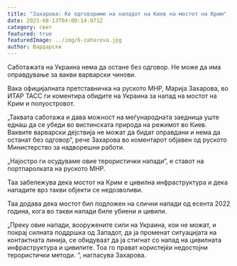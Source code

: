 ```yaml
---
title: "Захарова: Ќе одговориме на нападот на Киев на мостот на Крим"
date: 2023-08-13T04:00:14.071Z
category: свет
featured: true
featuredImage: ../img/6-zaharova.jpg
author: Вардарски
---
```

Саботажата на Украина нема да остане без одговор. Не може да има оправдување за вакви варварски чинови.

Вака официјалната претставничка на руското МНР, Марија Захарова, во ИТАР ТАСС ги коментира обидите на Украина за напад на мостот на Крим и полуостровот.

„Таквата саботажа и дава можност на меѓународната заедница уште еднаш да се убеди во вистинската природа на режимот во Киев. Ваквите варварски дејствија не можат да бидат оправдани и нема да останат без одговор“, рече Захарова во коментарот објавен од руското Министерство за надворешни работи.

„Најостро ги осудуваме овие терористички напади“, е ставот на портпаролката на руското МНР.

Таа забележува дека мостот на Крим е цивилна инфраструктура и дека нападите врз такви објекти се недозволиви.

Таа додава дека мостот бил подложен на слични напади од есента 2022 година, кога во такви напади биле убиени и цивили.

„Преку овие напади, вооружените сили на Украина, кои не можат, и покрај силната поддршка од Западот, да ја променат ситуацијата на контактната линија, се обидуваат да ја стигнат со напад на цивилната инфраструктура и цивилите. Тоа го прават користејќи недостојни терористички методи. “, нагласува Захарова.